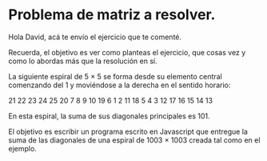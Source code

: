 # Problema de matriz a resolver.


Hola David, acá te envío el ejercicio que te comenté.

Recuerda, el objetivo es ver como planteas el ejercicio, que cosas vez y como lo abordas más que la resolución en sí.
 
La siguiente espiral de 5 × 5 se forma desde su elemento central comenzando del 1 y moviéndose a la derecha en el sentido horario:

21 22 23 24 25
20  7  8  9 10
19  6  1  2 11
18  5  4  3 12
17 16 15 14 13

En esta espiral, la suma de sus diagonales principales es 101.

El objetivo es escribir un programa escrito en Javascript que entregue la suma de las diagonales de una espiral de 1003 × 1003 creada tal como en el ejemplo.